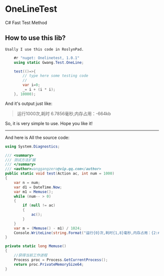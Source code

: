 # OneLineTest
C# Fast Test Method

## How to use this lib?
    Usally I use this code in RoslynPad. 
```C#
    #r "nuget: Onelinetest, 1.0.1"
    using static Gwang.Test.OneLine;

    test(()=>{
        // type here some testing code
        //
        var i=0;
        _= i + (i * i);
    }, 10000);
```    
And it's output just like:
>运行1000次,耗时  6.7856毫秒,内存占用：-664kb

So, it is very simple to use. 
Hope you like it!

----
And here is All the source code:
```C#
using System.Diagnostics;

/// <summary>
/// 测试方法扩展
/// </summary>
/// <author>wanggangzero@vip.qq.com</author>
public static void test(Action ac, int num = 1000)
{
    var n = num;
    var d1 = DateTime.Now;
    var m1 = Memuse();
    while (num-- > 0)
    {
        if (null != ac)
        {
            ac();
        }
    }
    var m = (Memuse() - m1) / 1024;
    Console.WriteLine(string.Format("运行{0}次,耗时{1,8}毫秒,内存占用：{2:#.###}kb", n, (DateTime.Now - d1).TotalMilliseconds, m));
}

private static long Memuse()
{
    //获得当前工作进程
    Process proc = Process.GetCurrentProcess();
    return proc.PrivateMemorySize64;
}

```
